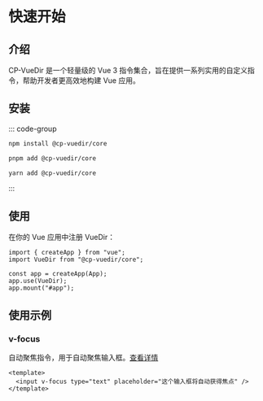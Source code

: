 # 快速开始

## 介绍

CP-VueDir 是一个轻量级的 Vue 3 指令集合，旨在提供一系列实用的自定义指令，帮助开发者更高效地构建 Vue 应用。

## 安装

::: code-group

```bash [npm]
npm install @cp-vuedir/core
```

```bash [pnpm]
pnpm add @cp-vuedir/core
```

```bash [yarn]
yarn add @cp-vuedir/core
```

:::

## 使用

在你的 Vue 应用中注册 VueDir：

```ts{2,5}
import { createApp } from "vue";
import VueDir from "@cp-vuedir/core";

const app = createApp(App);
app.use(VueDir);
app.mount("#app");
```

## 使用示例

### v-focus

自动聚焦指令，用于自动聚焦输入框。[查看详情](/directives/focus)

```vue
<template>
  <input v-focus type="text" placeholder="这个输入框将自动获得焦点" />
</template>
```

<FocusDemo />

<script setup>
import FocusDemo from "../.vitepress/components/vFocus/FocusDemo.vue";
</script>
